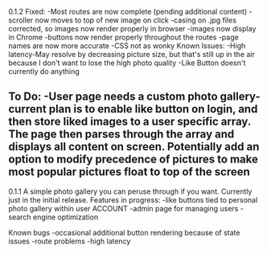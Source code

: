 0.1.2
Fixed:
  -Most routes are now complete (pending additional content)
  -scroller now moves to top of new image on click
  -casing on .jpg files corrected, so images now render properly in browser
  -images now display in Chrome
  -buttons now render properly throughout the routes
  -page names are now more accurate
  -CSS not as wonky
Known Issues:
  -High latency-May resolve by decreasing picture size, but that's still up in the air because I don't want to lose the   high photo quality
  -Like Button doesn't currently do anything

To Do:
  -User page needs a custom photo gallery-current plan is to enable like button on login, and then store liked images to a user specific array. The page then parses through the array and displays all content on screen. Potentially add an option to modify precedence of pictures to make most popular pictures float to top of the screen
  -




0.1.1 A simple photo gallery you can peruse through if you want. Currently just in the initial release.
Features in progress:
  -like buttons tied to personal photo gallery within user ACCOUNT
  -admin page for managing users
  -search engine optimization

Known bugs
  -occasional additional button rendering because of state issues
  -route problems
  -high latency
